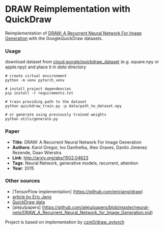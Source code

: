 # DRAW Reimplementation with QuickDraw

Reimplementation of [DRAW: A Recurrent Neural Network For Image Generation](http://arxiv.org/pdf/1502.04623.pdf) with the GoogleQuickDraw datasets. 

### Usage

download dataset from [cloud.google/quickdraw_dataset](https://console.cloud.google.com/storage/browser/quickdraw_dataset/full/numpy_bitmap;tab=objects?prefix=&forceOnObjectsSortingFiltering=false&pageState=("StorageObjectListTable":("f":"%255B%255D")))  (e.g. square.npy or apple.npy) and place it in *data* directory

```
# create virtual environment  
python -m venv pytorch_venv

# install project dependencies 
pip install -r requirements.txt

# train providing path to the dataset 
python quickdraw_train.py -p data/path_to_dataset.npy

# or generate using previously trained weights 
python utils/generate.py
```

### Paper

* **Title**: DRAW: A Recurrent Neural Network For Image Generation
* **Authors**: Karol Gregor, Ivo Danihelka, Alex Graves, Danilo Jimenez Rezende, Daan Wierstra
* **Link**: http://arxiv.org/abs/1502.04623
* **Tags**: Neural Network, generative models, recurrent, attention
* **Year**: 2015


### Other sources
  * [TensorFlow implementation] (https://github.com/ericjang/draw)
  * [article by Eric Jang](https://blog.evjang.com/2016/06/understanding-and-implementing.html)
  * [QuickDraw data](https://github.com/googlecreativelab/quickdraw-dataset)
  * [aleju/papers] (https://github.com/aleju/papers/blob/master/neural-nets/DRAW_A_Recurrent_Neural_Network_for_Image_Generation.md)
 
Project is based on implementation by [czm0/draw_pytorch](https://github.com/czm0/draw_pytorch)
